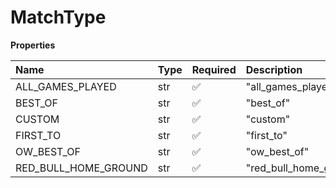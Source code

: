 # MatchType

**Properties**

| Name                 | Type | Required | Description            |
| :------------------- | :--- | :------- | :--------------------- |
| ALL_GAMES_PLAYED     | str  | ✅       | "all_games_played"     |
| BEST_OF              | str  | ✅       | "best_of"              |
| CUSTOM               | str  | ✅       | "custom"               |
| FIRST_TO             | str  | ✅       | "first_to"             |
| OW_BEST_OF           | str  | ✅       | "ow_best_of"           |
| RED_BULL_HOME_GROUND | str  | ✅       | "red_bull_home_ground" |
